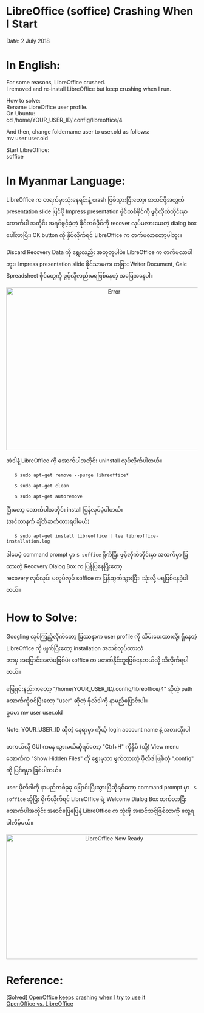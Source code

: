 # LibreOffice (soffice) Crashing When I Start

Date: 2 July 2018

# In English:

For some reasons, LibreOffice crushed.   
I removed and re-install LibreOffice but keep crushing when I run.  

How to solve:  
Rename LibreOffice user profile.  
On Ubuntu:  
cd /home/YOUR_USER_ID/.config/libreoffice/4  

And then, change foldername user to user.old as follows:  
mv user user.old  

Start LibreOffice:  
soffice  

# In Myanmar Language:  

LibreOffice က တရက်မှာသုံးနေရင်းနဲ့ crash ဖြစ်သွားပြီးတော့၊  စာသင်ဖို့အတွက် presentation slide ပြင်ဖို့ Impress presentation ဖိုင်တစ်ဖိုင်ကို ဖွင့်လိုက်တိုင်းမှာ အောက်ပါ အတိုင်း အရင်ဖွင့်ခဲ့တဲ့ ဖိုင်တစ်ဖိုင်ကို recover လုပ်မလားမေးတဲ့ dialog box ပေါ်လာပြီး၊ OK button ကို နှိပ်လိုက်ရင် LibreOffice က တက်မလာတော့ပါဘူး။  

Discard Recovery Data ကို ရွေးလည်း အတူတူပါပဲ။ LibreOffice က တက်မလာပါဘူး။ Impress presentation slide ဖိုင်သာမက၊ တခြား Writer Document, Calc Spreadsheet ဖိုင်တွေကို ဖွင့်လို့လည်းမရဖြစ်နေတဲ့ အခြေအနေပါ။   

<p align="center">
 <img src="https://github.com/ye-kyaw-thu/error-overflow/blob/master/fig/LibreOffice-Error.png" alt="Error" width="552px" height="428px" /> 
</p>

အဲဒါနဲ့ LibreOffice ကို အောက်ပါအတိုင်း uninstall လုပ်လိုက်ပါတယ်။  

```
   $ sudo apt-get remove --purge libreoffice*

   $ sudo apt-get clean

   $ sudo apt-get autoremove

```

ပြီးတော့ အောက်ပါအတိုင်း install ပြန်လုပ်ခဲ့ပါတယ်။  
(အင်တာနက် ချိတ်ဆက်ထားရပါမယ်)  

```
   $ sudo apt-get install libreoffice | tee libreoffice-installation.log
```

ဒါပေမဲ့ command prompt မှာ ``` $ soffice ``` ရိုက်ပြီး ဖွင့်လိုက်တိုင်းမှာ အထက်မှာ ပြထားတဲ့ Recovery Dialog Box က ပြန်ပြနေပြီးတော့  
recovery လုပ်လုပ်၊ မလုပ်လုပ် soffice က ပြန်ထွက်သွားပြီး၊ သုံးလို့ မရဖြစ်နေခဲ့ပါတယ်။  

# How to Solve:  

Googling လုပ်ကြည့်လိုက်တော့ ပြဿနာက user profile ကို သိမ်းပေးထားလို့၊ ရှိနေတဲ့ LibreOffice ကို ဖျက်ပြီးတော့ installation အသစ်လုပ်ထားလဲ  
ဘာမှ အပြောင်းအလဲမဖြစ်ပဲ၊ soffice က မတက်နိုင်ဘူးဖြစ်နေတယ်လို့ သိလိုက်ရပါတယ်။  

ဖြေရှင်းနည်းကတော့ "/home/YOUR_USER_ID/.config/libreoffice/4" ဆိုတဲ့ path အောက်ကိုဝင်ပြီးတော့ "user" ဆိုတဲ့ ဖိုလ်ဒါကို နာမည်ပြောင်းပါ။  
ဥပမာ mv user user.old

Note: YOUR_USER_ID ဆိုတဲ့ နေရာမှာ ကိုယ့် login account name နဲ့ အစားထိုးပါ

တကယ်လို့ GUI ကနေ သွားမယ်ဆိုရင်တော့ "Ctrl+H" ကိုနှိပ် (သို့) View menu အောက်က "Show Hidden Files" ကို ရွေးမှသာ ဖွက်ထားတဲ့ ဖိုလ်ဒါဖြစ်တဲ့ ".config" ကို မြင်ရမှာ ဖြစ်ပါတယ်။  

user ဖိုလ်ဒါကို နာမည်တစ်ခုခု ပြောင်းပြီးသွားပြီဆိုရင်တော့ command prompt မှာ ``` $ soffice``` ဆိုပြီး ရိုက်လိုက်ရင် LibreOffice ရဲ့ Welcome Dialog Box တက်လာပြီး အောက်ပါအတိုင်း အဆင်ပြေပြေနဲ့ LibreOffice က သုံးဖို့ အဆင်သင့်ဖြစ်တာကို တွေ့ရပါလိမ့်မယ်။  

<p align="center">
 <img src="https://github.com/ye-kyaw-thu/error-overflow/blob/master/fig/LibreOffice_Now-OK.png" alt="LibreOffice Now Ready" width="552px" height="328px" /> 
</p>

# Reference:  

[[Solved] OpenOffice keeps crashing when I try to use it](https://forum.openoffice.org/en/forum/viewtopic.php?f=6&t=88521)  
[OpenOffice vs. LibreOffice](https://www.howtogeek.com/187663/openoffice-vs.-libreoffice-whats-the-difference-and-which-should-you-use/)
